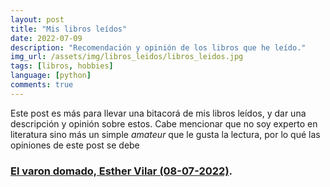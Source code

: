 ```yaml
---
layout: post
title: "Mis libros leídos"
date: 2022-07-09
description: "Recomendación y opinión de los libros que he leído."
img_url: /assets/img/libros_leidos/libros_leidos.jpg
tags: [libros, hobbies]
language: [python]
comments: true
---
```


Este post es más para llevar una bitacorá de mis libros leídos, y dar una descripción y opinión sobre estos. Cabe mencionar que no soy experto en literatura sino más un simple *amateur* que le gusta la lectura, por lo qué las opiniones de este post se debe 


### [El varon domado, Esther Vilar (08-07-2022)](https://amzn.to/3NQN4bP).